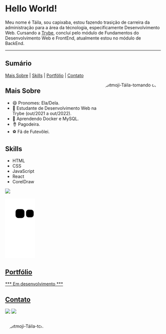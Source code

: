 # Hello World!

Meu nome é Táila, sou capixaba, estou fazendo trasição de carreira da administração para a área da técnologia, especificamente Desenvolvimento Web. Cursando a [Trybe](https://www.betrybe.com/), concluí pelo módulo de Fundamentos do Desenvolvimento Web e FrontEnd, atualmente estou no módulo de BackEnd.

---
## Sumário
[Mais Sobre](#mais-sobre) | [Skills](#skills) | [Portfólio](#portfólio) | [Contato](#contato)

<img align="right" alt="Bitmoji-Táila-tomando café" height="250" style="border-radius:50px;" src="https://media.discordapp.net/attachments/966723153881600073/966723369208774686/espresso_drink.png?width=434&height=434" />

## Mais Sobre
* 😄 Pronomes: Ela/Dela.
* 🔭 Estudante de Desenvolvimento Web na Trybe (out/2021 a out/2022).
* 🌱 Aprendendo Docker e MySQL.
* 🪘 Pagodeira.
* ⚽ Fã de Futevôlei.

## Skills
* HTML
* CSS
* JavaScript
* React
* CorelDraw

<a href="https://github.com/TailaDS">
<img height="170em" src="https://github-readme-stats.vercel.app/api?username=TailaDS&show_icons=true&theme=codeSTACKr&include_all_commits=true&count_private=true" />
<!-- <img height="140em" src="https://github-readme-stats.vercel.app/api/top-langs/?username=TailaDS&layout=compact&langs_count=7&theme=codeSTACKr" /> -->

![Snake animation](https://github.com/TailaDS/TailaDS/blob/output/github-contribution-grid-snake.svg)

## Portfólio
*** Em desenvolvimento ***

## Contato
  <a href="https://www.linkedin.com/in/taila-sploradori-3278b6115/" target="_blank"><img src="https://img.shields.io/badge/-LinkedIn-%230077B5?style=for-the-badge&logo=linkedin&logoColor=white" target="_blank"></a>
  <a href = "mailto:tailaspl@gmail.com"><img src="https://img.shields.io/badge/-Gmail-%23333?style=for-the-badge&logo=gmail&logoColor=white" target="_blank"></a>

##
<img align="left" alt="Bitmoji-Táila-tchau" height="200" style="border-radius:50px;" src="https://media.discordapp.net/attachments/966723153881600073/966723369892466698/waving_doorway.png?width=434&height=434" />


